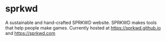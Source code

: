 # sprkwd
 A sustainable and hand-crafted SPRKWD website. SPRKWD makes tools that help people make games. 
 Currently hosted at https://sprkwd.github.io and https://sprkwd.com

